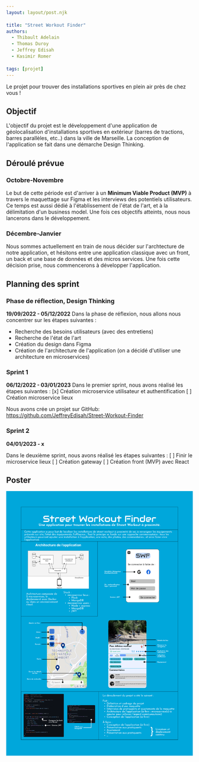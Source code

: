 ```yaml
---
layout: layout/post.njk

title: "Street Workout Finder"
authors:
  - Thibault Adelain
  - Thomas Duroy
  - Jeffrey Edisah
  - Kasimir Romer

tags: [projet]
---
```

<!-- début résumé -->
Le projet pour trouver des installations sportives en plein air près de chez vous !
<!-- fin résumé -->

## Objectif
L'objectif du projet est le développement d'une application de géolocalisation d'installations sportives en extérieur (barres de tractions, barres parallèles, etc..) dans la ville de Marseille. La conception de l'application se fait dans une démarche Design Thinking.

## Déroulé prévue

### Octobre-Novembre
Le but de cette période est d'arriver à un **Minimum Viable Product (MVP)** à travers le maquettage sur Figma et les interviews des potentiels utilisateurs. Ce temps est aussi dédié à l'établissement de l'état de l'art, et à la délimitation d'un business model. Une fois ces objectifs atteints, nous nous lancerons dans le développement.

### Décembre-Janvier
Nous sommes actuellement en train de nous décider sur l'archtecture de notre application, et hésitons entre une application classique avec un front, un back et une base de données et des micros services.
Une fois cette décision prise, nous commencerons à développer l'application.

## Planning des sprint
### Phase de réflection, Design Thinking
**19/09/2022 - 05/12/2022**
Dans la phase de réflexion, nous allons nous concentrer sur les étapes suivantes :
- Recherche des besoins utilisateurs (avec des entretiens)
- Recherche de l'état de l'art
- Création du design dans Figma
- Création de l'architecture de l'application (on a décidé d'utiliser une architecture en microservices)

### Sprint 1
**06/12/2022 - 03/01/2023**
Dans le premier sprint, nous avons réalisé les étapes suivantes :
[x] Création microservice utilisateur et authentification
[ ] Création microservice lieux

Nous avons crée un projet sur GitHub: https://github.com/JeffreyEdisah/Street-Workout-Finder

### Sprint 2
**04/01/2023 - x**

Dans le deuxième sprint, nous avons réalisé les étapes suivantes :
[ ] Finir le microservice lieux
[ ] Création gateway
[ ] Création front (MVP) avec React

## Poster

![SWF_Poster](SWF_Poster.png)